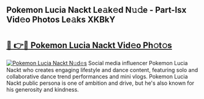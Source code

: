 ## Pokemon Lucia Nackt Le𝚊k𝚎d N𝚞𝚍e - Part-Isx Vid𝚎o Photos Le𝚊ks XKBkY

# <h2><a href="http://fb7dzv.evod.top/?m=Pokemon+Lucia+Nackt">🔗 👉🔴 Pokemon Lucia Nackt Vid𝚎o Ph𝚘t𝚘s</a></h2>

[![Pokemon Lucia Nackt N𝚞d𝚎s](https://i.imgur.com/8V9OHl7.gif)](http://fb7dzv.evod.top/?m=Pokemon+Lucia+Nackt)
Social media influencer Pokemon Lucia Nackt who creates engaging lifestyle and dance content, featuring solo and collaborative dance trend performances and mini vlogs. Pokemon Lucia Nackt public persona is one of ambition and drive, but he's also known for his generosity and kindness. 
